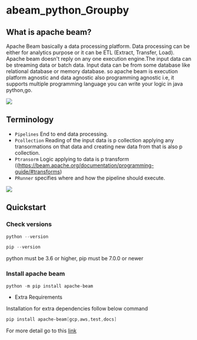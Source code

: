 # abeam_python_Groupby

## What is apache beam?

Apache Beam basically a data processing platform. Data processing can be either for analytics purpose or it can be ETL (Extract, Transfer, Load). Apache beam  doesn't
reply on any one execution engine.The input data can be streaming data or batch data. Input data can be from some database like relational database or memory database. so
apache beam is execution platform agnostic and data agnostic also programming agnostic i.e, it supports multiple programming language you can write your logic in java python,go.

![](https://www.slideteam.net/media/catalog/product/cache/960x720/d/a/data_flow_model_and_sdks_pipelines_slide01.jpg)

## Terminology 
* `Pipelines` 
End to end data processing.
* `Pcollection`
Reading of the input data is p collection applying any transormations on that data and creating new data from that is also p collection.
* `Ptransorm`
Logic applying to data is p transform ((https://beam.apache.org/documentation/programming-guide/#transforms)
* `PRunner`
specifies where and how the pipeline should execute.

![](https://miro.medium.com/max/4500/1*KSbxc89zsZ-AWLJSsAtPvQ.png)

## Quickstart

### Check versions
```powershell
python --version
```
```powershell
pip --version
```
python must be 3.6 or higher, pip must be 7.0.0 or newer

### Install apache beam
```powershell
python -m pip install apache-beam
```
- Extra Requirements

Installation for extra dependencies follow below command
```powershell
pip install apache-beam[gcp,aws,test,docs]
```
For more detail go to this [link](https://beam.apache.org/get-started/quickstart-py/)












































